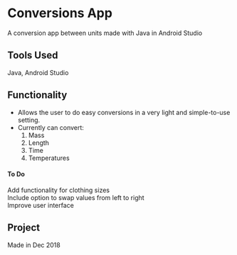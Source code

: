 # Conversions App
A conversion app between units made with Java in Android Studio

## Tools Used
Java, Android Studio

## Functionality
- Allows the user to do easy conversions in a very light and simple-to-use setting.
- Currently can convert:
  1. Mass
  2. Length
  3. Time
  4. Temperatures

#### To Do
Add functionality for clothing sizes  
Include option to swap values from left to right  
Improve user interface  


## Project
Made in Dec 2018
